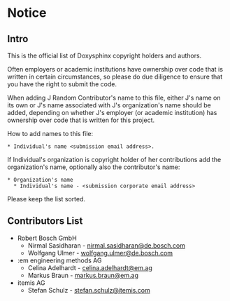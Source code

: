 # Notice

## Intro

This is the official list of Doxysphinx copyright holders and authors.

Often employers or academic institutions have ownership over code that is
written in certain circumstances, so please do due diligence to ensure that
you have the right to submit the code.

When adding J Random Contributor's name to this file, either J's name on its
own or J's name associated with J's organization's name should be added,
depending on whether J's employer (or academic institution) has ownership
over code that is written for this project.

How to add names to this file:

```plain
* Individual's name <submission email address>.
```

If Individual's organization is copyright holder of her contributions add the
organization's name, optionally also the contributor's name:

```plain
* Organization's name
  * Individual's name - <submission corporate email address>
```

Please keep the list sorted.

## Contributors List

* Robert Bosch GmbH
  * Nirmal Sasidharan - <nirmal.sasidharan@de.bosch.com>
  * Wolfgang Ulmer - <wolfgang.ulmer@de.bosch.com>
* :em engineering methods AG
  * Celina Adelhardt - <celina.adelhardt@em.ag>
  * Markus Braun - <markus.braun@em.ag>
* itemis AG
  * Stefan Schulz - <stefan.schulz@itemis.com>

